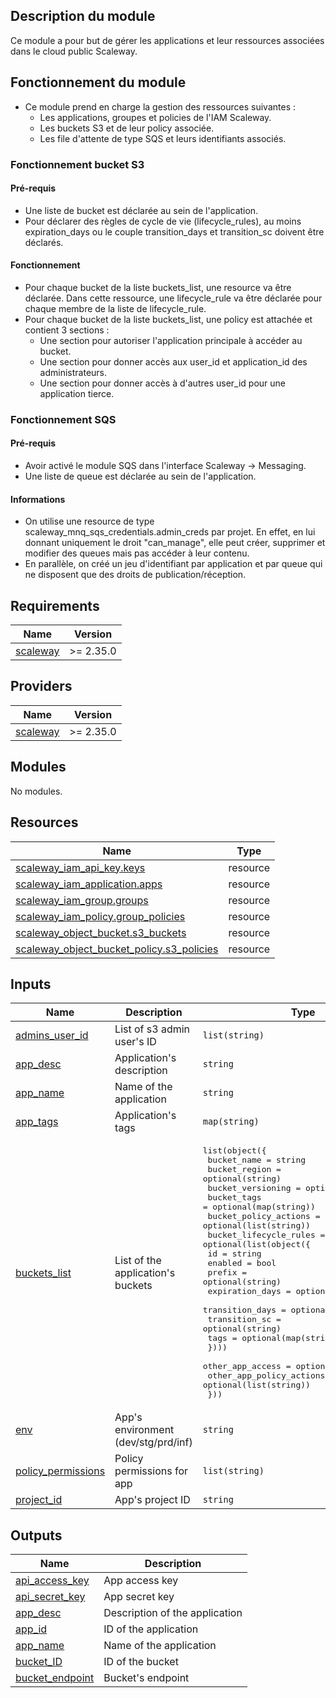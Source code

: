 <!-- BEGIN_TF_DOCS -->
## Description du module

Ce module a pour but de gérer les applications et leur ressources associées dans le cloud public Scaleway.

## Fonctionnement du module

- Ce module prend en charge la gestion des ressources suivantes :
  - Les applications, groupes et policies de l'IAM Scaleway.
  - Les buckets S3 et de leur policy associée.
  - Les file d'attente de type SQS et leurs identifiants associés.

### Fonctionnement bucket S3

#### Pré-requis

- Une liste de bucket est déclarée au sein de l'application.
- Pour déclarer des règles de cycle de vie (lifecycle\_rules), au moins expiration\_days ou le couple transition\_days et transition\_sc doivent être déclarés.

#### Fonctionnement

- Pour chaque bucket de la liste buckets\_list, une resource va être déclarée. Dans cette ressource, une lifecycle\_rule va être déclarée pour chaque membre de la liste de lifecycle\_rule.
- Pour chaque bucket de la liste buckets\_list, une policy est attachée et contient 3 sections :
  - Une section pour autoriser l'application principale à accéder au bucket.
  - Une section pour donner accès aux user\_id et application\_id des administrateurs.
  - Une section pour donner accès à d'autres user\_id pour une application tierce.

### Fonctionnement SQS

#### Pré-requis

- Avoir activé le module SQS dans l'interface Scaleway -> Messaging.
- Une liste de queue est déclarée au sein de l'application.

#### Informations

- On utilise une resource de type scaleway\_mnq\_sqs\_credentials.admin\_creds par projet. En effet, en lui donnant uniquement le droit "can\_manage", elle peut créer, supprimer et modifier des queues mais pas accéder à leur contenu.
- En parallèle, on créé un jeu d'identifiant par application et par queue qui ne disposent que des droits de publication/réception.

## Requirements

| Name | Version |
|------|---------|
| <a name="requirement_scaleway"></a> [scaleway](#requirement\_scaleway) | >= 2.35.0 |

## Providers

| Name | Version |
|------|---------|
| <a name="provider_scaleway"></a> [scaleway](#provider\_scaleway) | >= 2.35.0 |

## Modules

No modules.

## Resources

| Name | Type |
|------|------|
| [scaleway_iam_api_key.keys](https://registry.terraform.io/providers/scaleway/scaleway/latest/docs/resources/iam_api_key) | resource |
| [scaleway_iam_application.apps](https://registry.terraform.io/providers/scaleway/scaleway/latest/docs/resources/iam_application) | resource |
| [scaleway_iam_group.groups](https://registry.terraform.io/providers/scaleway/scaleway/latest/docs/resources/iam_group) | resource |
| [scaleway_iam_policy.group_policies](https://registry.terraform.io/providers/scaleway/scaleway/latest/docs/resources/iam_policy) | resource |
| [scaleway_object_bucket.s3_buckets](https://registry.terraform.io/providers/scaleway/scaleway/latest/docs/resources/object_bucket) | resource |
| [scaleway_object_bucket_policy.s3_policies](https://registry.terraform.io/providers/scaleway/scaleway/latest/docs/resources/object_bucket_policy) | resource |

## Inputs

| Name | Description | Type | Default | Required |
|------|-------------|------|---------|:--------:|
| <a name="input_admins_user_id"></a> [admins\_user\_id](#input\_admins\_user\_id) | List of s3 admin user's ID | `list(string)` | `[]` | no |
| <a name="input_app_desc"></a> [app\_desc](#input\_app\_desc) | Application's description | `string` | `""` | no |
| <a name="input_app_name"></a> [app\_name](#input\_app\_name) | Name of the application | `string` | `"changeme"` | no |
| <a name="input_app_tags"></a> [app\_tags](#input\_app\_tags) | Application's tags | `map(string)` | `{}` | no |
| <a name="input_buckets_list"></a> [buckets\_list](#input\_buckets\_list) | List of the application's buckets | <pre>list(object({<br>            bucket_name            = string<br>            bucket_region          = optional(string)<br>            bucket_versioning      = optional(bool)<br>            bucket_tags            = optional(map(string))<br>            bucket_policy_actions  = optional(list(string))<br>            bucket_lifecycle_rules = optional(list(object({<br>                id              = string<br>                enabled         = bool<br>                prefix          = optional(string)<br>                expiration_days = optional(number)<br>                transition_days = optional(number)<br>                transition_sc   = optional(string)<br>                tags            = optional(map(string))<br>            })))<br>            other_app_access        = optional(list(string))<br>            other_app_policy_actions= optional(list(string))<br>    }))</pre> | n/a | yes |
| <a name="input_env"></a> [env](#input\_env) | App's environment (dev/stg/prd/inf) | `string` | `"dev"` | no |
| <a name="input_policy_permissions"></a> [policy\_permissions](#input\_policy\_permissions) | Policy permissions for app | `list(string)` | `[]` | no |
| <a name="input_project_id"></a> [project\_id](#input\_project\_id) | App's project ID | `string` | `"changeme"` | no |

## Outputs

| Name | Description |
|------|-------------|
| <a name="output_api_access_key"></a> [api\_access\_key](#output\_api\_access\_key) | App access key |
| <a name="output_api_secret_key"></a> [api\_secret\_key](#output\_api\_secret\_key) | App secret key |
| <a name="output_app_desc"></a> [app\_desc](#output\_app\_desc) | Description of the application |
| <a name="output_app_id"></a> [app\_id](#output\_app\_id) | ID of the application |
| <a name="output_app_name"></a> [app\_name](#output\_app\_name) | Name of the application |
| <a name="output_bucket_ID"></a> [bucket\_ID](#output\_bucket\_ID) | ID of the bucket |
| <a name="output_bucket_endpoint"></a> [bucket\_endpoint](#output\_bucket\_endpoint) | Bucket's endpoint |
<!-- END_TF_DOCS -->